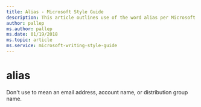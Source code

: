 ```yaml
---
title: Alias - Microsoft Style Guide
description: This article outlines use of the word alias per Microsoft style guidelines, with examples.
author: pallep
ms.author: pallep
ms.date: 01/19/2018
ms.topic: article
ms.service: microsoft-writing-style-guide
---
```


# alias

Don't use to mean an email address, account name, or distribution group name.
